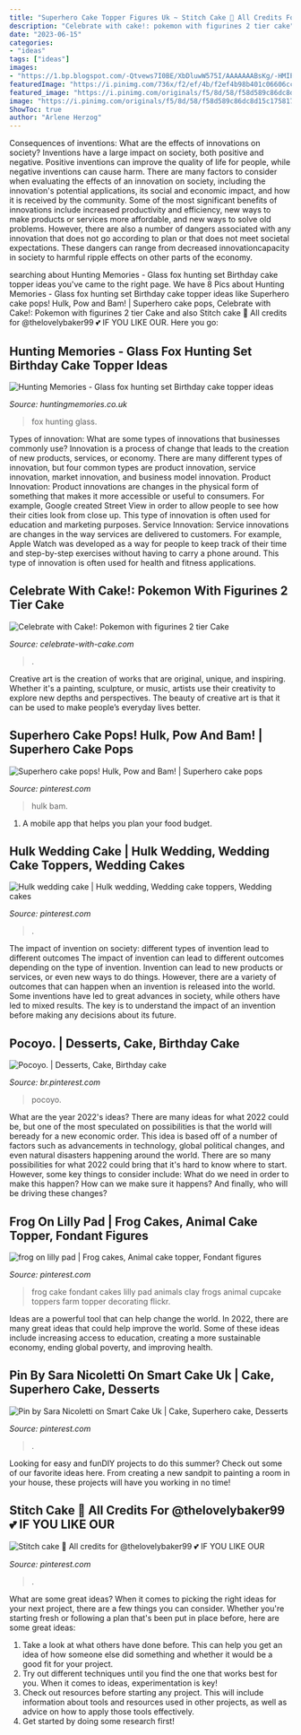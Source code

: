 ```yaml
---
title: "Superhero Cake Topper Figures Uk ~ Stitch Cake 💙 All Credits For @thelovelybaker99 💕 If You Like Our"
description: "Celebrate with cake!: pokemon with figurines 2 tier cake"
date: "2023-06-15"
categories:
- "ideas"
tags: ["ideas"]
images:
- "https://1.bp.blogspot.com/-Qtvews7I0BE/XbDluwW575I/AAAAAAABsKg/-HMIP-yXwBknPO6D9VBM5hYxWwh97tl8gCLcBGAsYHQ/s1600/20191006_093626_new.jpg"
featuredImage: "https://i.pinimg.com/736x/f2/ef/4b/f2ef4b98b401c06606cc432d30ce4733--superhero-cake-pops-hulk.jpg"
featured_image: "https://i.pinimg.com/originals/f5/8d/58/f58d589c86dc8d15c1758171102c2e76.jpg"
image: "https://i.pinimg.com/originals/f5/8d/58/f58d589c86dc8d15c1758171102c2e76.jpg"
ShowToc: true
author: "Arlene Herzog"
---
```



Consequences of inventions: What are the effects of innovations on society?
Inventions have a large impact on society, both positive and negative. Positive inventions can improve the quality of life for people, while negative inventions can cause harm. There are many factors to consider when evaluating the effects of an innovation on society, including the innovation's potential applications, its social and economic impact, and how it is received by the community. Some of the most significant benefits of innovations include increased productivity and efficiency, new ways to make products or services more affordable, and new ways to solve old problems. However, there are also a number of dangers associated with any innovation that does not go according to plan or that does not meet societal expectations. These dangers can range from decreased innovationcapacity in society to harmful ripple effects on other parts of the economy.

	

		
searching about Hunting Memories - Glass fox hunting set Birthday cake topper ideas you've came to the right page. We have 8 Pics about Hunting Memories - Glass fox hunting set Birthday cake topper ideas like Superhero cake pops! Hulk, Pow and Bam! | Superhero cake pops, Celebrate with Cake!: Pokemon with figurines 2 tier Cake and also Stitch cake 💙 All credits for @thelovelybaker99 💕 IF YOU LIKE OUR. Here you go:
		
    
## Hunting Memories - Glass Fox Hunting Set Birthday Cake Topper Ideas

<img loading=lazy src="http://www.huntingmemories.co.uk/images/P1010019LindseyKnapp.jpg" onerror="this.onerror=null;this.src='https://tse4.mm.bing.net/th?id=OIP.OTmJmrIHbVlRRbS26oNg3gHaEH&amp;pid=15.1';" alt="Hunting Memories - Glass fox hunting set Birthday cake topper ideas">

_Source: huntingmemories.co.uk_

>fox hunting glass. 

	

Types of innovation: What are some types of innovations that businesses commonly use?
Innovation is a process of change that leads to the creation of new products, services, or economy. There are many different types of innovation, but four common types are product innovation, service innovation, market innovation, and business model innovation. 
Product Innovation: Product innovations are changes in the physical form of something that makes it more accessible or useful to consumers. For example, Google created Street View in order to allow people to see how their cities look from close up. This type of innovation is often used for education and marketing purposes. Service Innovation: Service innovations are changes in the way services are delivered to customers. For example, Apple Watch was developed as a way for people to keep track of their time and step-by-step exercises without having to carry a phone around. This type of innovation is often used for health and fitness applications.

    
## Celebrate With Cake!: Pokemon With Figurines 2 Tier Cake

<img loading=lazy src="https://1.bp.blogspot.com/-Qtvews7I0BE/XbDluwW575I/AAAAAAABsKg/-HMIP-yXwBknPO6D9VBM5hYxWwh97tl8gCLcBGAsYHQ/s1600/20191006_093626_new.jpg" onerror="this.onerror=null;this.src='https://tse3.mm.bing.net/th?id=OIP.3VGZ2vTIK282O9UoJ8X0JQHaIa&amp;pid=15.1';" alt="Celebrate with Cake!: Pokemon with figurines 2 tier Cake">

_Source: celebrate-with-cake.com_

>. 

	

Creative art is the creation of works that are original, unique, and inspiring. Whether it's a painting, sculpture, or music, artists use their creativity to explore new depths and perspectives. The beauty of creative art is that it can be used to make people’s everyday lives better.

    
## Superhero Cake Pops! Hulk, Pow And Bam! | Superhero Cake Pops

<img loading=lazy src="https://i.pinimg.com/736x/f2/ef/4b/f2ef4b98b401c06606cc432d30ce4733--superhero-cake-pops-hulk.jpg" onerror="this.onerror=null;this.src='https://tse3.mm.bing.net/th?id=OIP.kRacwecmEkn3Mvfk0Qo1CgHaJ3&amp;pid=15.1';" alt="Superhero cake pops! Hulk, Pow and Bam! | Superhero cake pops">

_Source: pinterest.com_

>hulk bam. 

	

1. A mobile app that helps you plan your food budget.

    
## Hulk Wedding Cake | Hulk Wedding, Wedding Cake Toppers, Wedding Cakes

<img loading=lazy src="https://i.pinimg.com/originals/d0/9d/57/d09d5799f07fe0d19569d87e7ade0e9c.jpg" onerror="this.onerror=null;this.src='https://tse3.mm.bing.net/th?id=OIP.Cg8BPcfifLMqoocxMIDpJQHaLa&amp;pid=15.1';" alt="Hulk wedding cake | Hulk wedding, Wedding cake toppers, Wedding cakes">

_Source: pinterest.com_

>. 

	

The impact of invention on society: different types of invention lead to different outcomes
The impact of invention can lead to different outcomes depending on the type of invention. Invention can lead to new products or services, or even new ways to do things. However, there are a variety of outcomes that can happen when an invention is released into the world. Some inventions have led to great advances in society, while others have led to mixed results. The key is to understand the impact of an invention before making any decisions about its future.

    
## Pocoyo. | Desserts, Cake, Birthday Cake

<img loading=lazy src="https://i.pinimg.com/736x/db/67/e5/db67e51336f9170c3fb9ef40266fdcbb--lanzarote.jpg" onerror="this.onerror=null;this.src='https://tse4.mm.bing.net/th?id=OIP.OkoSg7qgrvjOqJ8RQy8N6gHaJ6&amp;pid=15.1';" alt="Pocoyo. | Desserts, Cake, Birthday cake">

_Source: br.pinterest.com_

>pocoyo. 

	

What are the year 2022's ideas?
There are many ideas for what 2022 could be, but one of the most speculated on possibilities is that the world will beready for a new economic order. This idea is based off of a number of factors such as advancements in technology, global political changes, and even natural disasters happening around the world. There are so many possibilities for what 2022 could bring that it's hard to know where to start. However, some key things to consider include: What do we need in order to make this happen? How can we make sure it happens? And finally, who will be driving these changes?

    
## Frog On Lilly Pad | Frog Cakes, Animal Cake Topper, Fondant Figures

<img loading=lazy src="https://i.pinimg.com/736x/86/52/e2/8652e2b72517408e5477c7a11edfc32a--chocolate-frog-cake-chocolate.jpg" onerror="this.onerror=null;this.src='https://tse3.mm.bing.net/th?id=OIP.uwCwNWy2yqqETIpZ7CXVygHaFj&amp;pid=15.1';" alt="frog on lilly pad | Frog cakes, Animal cake topper, Fondant figures">

_Source: pinterest.com_

>frog cake fondant cakes lilly pad animals clay frogs animal cupcake toppers farm topper decorating flickr. 

	

Ideas are a powerful tool that can help change the world. In 2022, there are many great ideas that could help improve the world. Some of these ideas include increasing access to education, creating a more sustainable economy, ending global poverty, and improving health.

    
## Pin By Sara Nicoletti On Smart Cake Uk | Cake, Superhero Cake, Desserts

<img loading=lazy src="https://i.pinimg.com/originals/f5/8d/58/f58d589c86dc8d15c1758171102c2e76.jpg" onerror="this.onerror=null;this.src='https://tse3.mm.bing.net/th?id=OIP.5pLKpzVu_LQ3o-_hIEBejwHaJ4&amp;pid=15.1';" alt="Pin by Sara Nicoletti on Smart Cake Uk | Cake, Superhero cake, Desserts">

_Source: pinterest.com_

>. 

	

Looking for easy and funDIY projects to do this summer? Check out some of our favorite ideas here. From creating a new sandpit to painting a room in your house, these projects will have you working in no time!

    
## Stitch Cake 💙 All Credits For @thelovelybaker99 💕 IF YOU LIKE OUR

<img loading=lazy src="https://i.pinimg.com/originals/e4/3c/6a/e43c6aad10cd8de465f8e7390227eac6.jpg" onerror="this.onerror=null;this.src='https://tse1.mm.bing.net/th?id=OIP.HkR70SPKHuAFsr12pVpb0gHaHa&amp;pid=15.1';" alt="Stitch cake 💙 All credits for @thelovelybaker99 💕 IF YOU LIKE OUR">

_Source: pinterest.com_

>. 

	

What are some great ideas?
When it comes to picking the right ideas for your next project, there are a few things you can consider. Whether you're starting fresh or following a plan that's been put in place before, here are some great ideas:
1. Take a look at what others have done before. This can help you get an idea of how someone else did something and whether it would be a good fit for your project. 
2. Try out different techniques until you find the one that works best for you. When it comes to ideas, experimentation is key! 
3. Check out resources before starting any project. This will include information about tools and resources used in other projects, as well as advice on how to apply those tools effectively. 
4. Get started by doing some research first!

